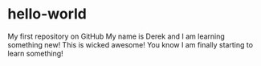 # hello-world
My first repository on GitHub
My name is Derek and I am learning something new!
This is wicked awesome!
You know I am finally starting to learn something! 
